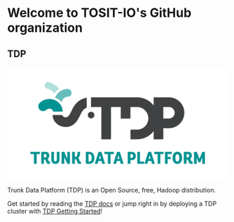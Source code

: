 # Welcome to TOSIT-IO's GitHub organization

## TDP

![](../static/tdp_logo.png)

Trunk Data Platform (TDP) is an Open Source, free, Hadoop distribution.

Get started by reading the [TDP docs](https://github.com/TOSIT-IO/TDP) or jump right in by deploying a TDP cluster with [TDP Getting Started](https://github.com/TOSIT-IO/tdp-getting-started)!

